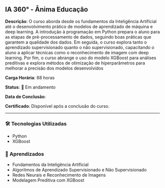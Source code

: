 ## IA 360° - Ânima Educação

**Descrição**: O curso aborda desde os fundamentos da Inteligência Artificial até o desenvolvimento prático de modelos de aprendizado de máquina e deep learning. A introdução à programação em Python prepara o aluno para as etapas de pré-processamento de dados, seguindo boas práticas que garantem a qualidade dos dados. Em seguida, o curso explora tanto o aprendizado supervisionado quanto o não supervisionado, capacitando o aluno a aplicar técnicas como o reconhecimento de imagem com deep learning. Por fim, o curso abrange o uso do modelo XGBoost para análises preditivas e explora métodos de otimização de hiperparâmetros para melhorar a precisão dos modelos desenvolvidos

**Carga Horária**: 88 horas

**Status**: 🔄 Em andamento

**Data de Conclusão**: 

**Certificado**: Disponível após a conclusão do curso.

---

### 🛠️ Tecnologias Utilizadas
- Python
- XGBoost

### 📌 Aprendizados
- Fundamentos da Inteligência Artificial
- Algoritmos de Aprendizado Supervisionado e Não Supervisionado
- Redes Neurais e Reconhecimento de Imagens
- Modelagem Preditiva com XGBoost

